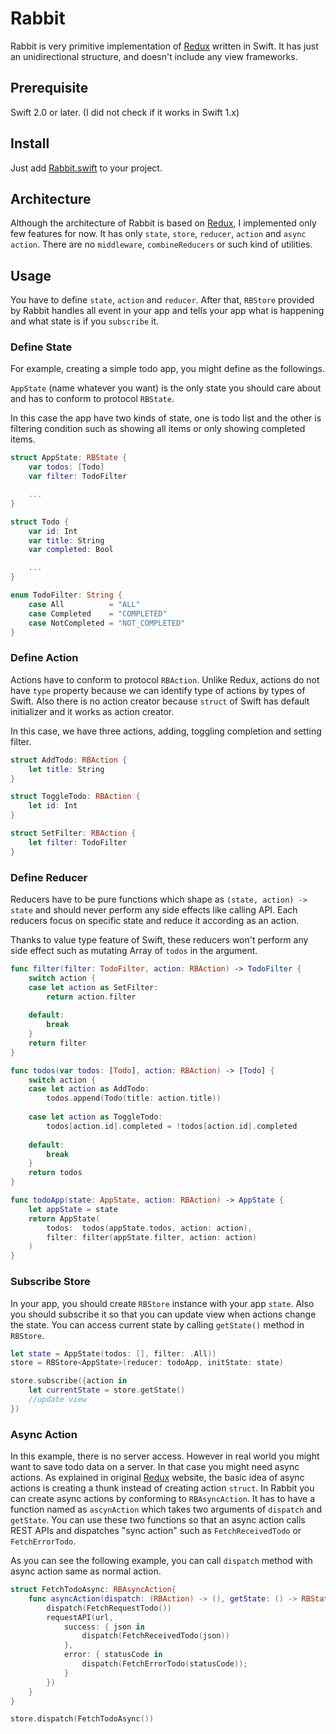 Rabbit
==========
Rabbit is very primitive implementation of [Redux] written in Swift. It has just an unidirectional structure, and doesn't include any view frameworks. 

[Redux]: http://redux.js.org/

Prerequisite
------------

Swift 2.0 or later. (I did not check if it works in Swift 1.x)


Install
-----

Just add [Rabbit.swift] to your project.

[Rabbit.swift]: https://github.com/maloninc/rabbit/blob/master/Rabbit.swift

Architecture
-----------

Although the architecture of Rabbit is based on [Redux], I implemented only few features for now. It has only `state`, `store`, `reducer`, `action` and `async action`. There are no `middleware`, `combineReducers` or such kind of utilities.


Usage
-----

You have to define `state`, `action` and `reducer`. After that, `RBStore` provided by Rabbit handles all event in your app and tells your app what is happening and what state is if you `subscribe` it.


### Define State

For example, creating a simple todo app, you might define as the followings.

`AppState` (name whatever you want) is the only state you should care about and has to conform to protocol `RBState`.

In this case the app have two kinds of state, one is todo list and the other is filtering condition such as showing all items or only showing completed items.

````swift
struct AppState: RBState {
    var todos: [Todo]
    var filter: TodoFilter

    ...
}

struct Todo {
    var id: Int
    var title: String
    var completed: Bool

    ...
}

enum TodoFilter: String {
    case All          = "ALL"
    case Completed    = "COMPLETED"
    case NotCompleted = "NOT_COMPLETED"
}
````

### Define Action

Actions have to conform to protocol `RBAction`. Unlike Redux, actions do not have `type` property because we can identify type of actions by types of Swift. Also there is no action creator because `struct` of Swift has default initializer and it works as action creator.

In this case, we have three actions, adding, toggling completion and setting filter.

````swift
struct AddTodo: RBAction {
    let title: String
}

struct ToggleTodo: RBAction {
    let id: Int
}

struct SetFilter: RBAction {
    let filter: TodoFilter
}
````

### Define Reducer

Reducers have to be pure functions which shape as `(state, action) -> state` and should never perform any side effects like calling API.
Each reducers focus on specific state and reduce it according as an action.

Thanks to value type feature of Swift, these reducers won't perform any side effect such as mutating Array of `todos` in the argument.

````swift
func filter(filter: TodoFilter, action: RBAction) -> TodoFilter {
    switch action {
    case let action as SetFilter:
        return action.filter
        
    default:
        break
    }
    return filter
}

func todos(var todos: [Todo], action: RBAction) -> [Todo] {
    switch action {
    case let action as AddTodo:
        todos.append(Todo(title: action.title))
        
    case let action as ToggleTodo:
        todos[action.id].completed = !todos[action.id].completed
        
    default:
        break
    }
    return todos
}

func todoApp(state: AppState, action: RBAction) -> AppState {
    let appState = state
    return AppState(
        todos:  todos(appState.todos, action: action),
        filter: filter(appState.filter, action: action)
    )
}

````

### Subscribe Store
In your app, you should create `RBStore` instance with your app `state`. Also you should subscribe it so that you can update view when actions change the state. You can access current state by calling `getState()` method in `RBStore`.

````swift
let state = AppState(todos: [], filter: .All))
store = RBStore<AppState>(reducer: todoApp, initState: state)

store.subscribe({action in
    let currentState = store.getState()
    //update view
})

````

### Async Action
In this example, there is no server access. However in real world you might want to save todo data on a server. In that case you might need async actions.
As explained in original [Redux] website, the basic idea of async actions is creating a thunk instead of creating action `struct`. In Rabbit you can create async actions by conforming to `RBAsyncAction`. It has to have a function named as `ascynAction` which takes two arguments of `dispatch` and `getState`. You can use these two functions so that an async action calls REST APIs and dispatches "sync action" such as `FetchReceivedTodo` or `FetchErrorTodo`.

As you can see the following example, you can call `dispatch` method with async action same as normal action.

````swift
struct FetchTodoAsync: RBAsyncAction{
    func asyncAction(dispatch: (RBAction) -> (), getState: () -> RBState){
        dispatch(FetchRequestTodo())
        requestAPI(url,
            success: { json in
                dispatch(FetchReceivedTodo(json))
            },
            error: { statusCode in
                dispatch(FetchErrorTodo(statusCode));
            }
        })
    }
}

store.dispatch(FetchTodoAsync())
````